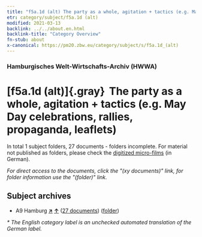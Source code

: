 ```yaml
---
title: "f5a.1d (alt) The party as a whole, agitation + tactics (e.g. May Day celebrations, rallies, propaganda, leaflets)"
etr: category/subject/f5a.1d (alt)
modified: 2021-03-13
backlink: ../../about.en.html
backlink-title: "Category Overview"
fn-stub: about
x-canonical: https://pm20.zbw.eu/category/subject/s/f5a.1d_(alt)
---
```


### Hamburgisches Welt-Wirtschafts-Archiv (HWWA)
# [f5a.1d (alt)]{.gray}&#8201; The party as a whole, agitation + tactics (e.g. May Day celebrations, rallies, propaganda, leaflets)&#160; 





In total 1 subject folders, 27 documents - folders incomplete.
For material not published as folders, please check the [digitized micro-films](/film/h1_sh.de.html) (in German).

_For direct access to the documents, click the "(xy documents)" link, for folder information use the "(folder)" link._

## Subject archives


- A9 Hamburg [**&nearr;**](../../../geo/i/140905/about.en.html "Hamburg (all folders)") [**&uarr;**](../../../geo/about.en.html#A9 "Country category system") (<a href="https://pm20.zbw.eu/dfgview/sh/140905,144425" title="about: Hamburg : The party as a whole, agitation + tactics (e.g. May Day celebrations, rallies, propaganda, leaflets)" target="_blank">27 documents</a>) ([folder](../../../../folder/sh/1409xx/140905/1444xx/144425/about.en.html))


_* The English category label is an unchecked automated translation of the German label._

